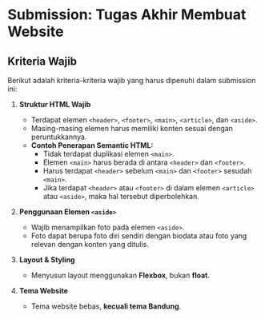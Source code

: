# Submission: Tugas Akhir Membuat Website

## Kriteria Wajib
Berikut adalah kriteria-kriteria wajib yang harus dipenuhi dalam submission ini:

1. **Struktur HTML Wajib**
   - Terdapat elemen `<header>`, `<footer>`, `<main>`, `<article>`, dan `<aside>`.
   - Masing-masing elemen harus memiliki konten sesuai dengan peruntukkannya.
   - **Contoh Penerapan Semantic HTML:**
     - Tidak terdapat duplikasi elemen `<main>`.
     - Elemen `<main>` harus berada di antara `<header>` dan `<footer>`.
     - Harus terdapat `<header>` sebelum `<main>` dan `<footer>` sesudah `<main>`.
     - Jika terdapat `<header>` atau `<footer>` di dalam elemen `<article>` atau `<aside>`, maka hal tersebut diperbolehkan.

2. **Penggunaan Elemen `<aside>`**
   - Wajib menampilkan foto pada elemen `<aside>`.
   - Foto dapat berupa foto diri sendiri dengan biodata atau foto yang relevan dengan konten yang ditulis.

3. **Layout & Styling**
   - Menyusun layout menggunakan **Flexbox**, bukan **float**.

4. **Tema Website**
   - Tema website bebas, **kecuali tema Bandung**.
